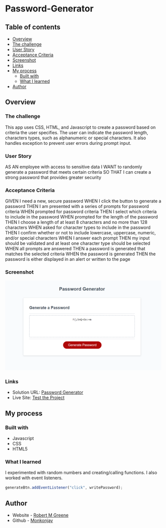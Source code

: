 # Password-Generator

## Table of contents

- [Overview](#overview)
 - [The challenge](#the-challenge)
  - [User Story](#user-story)
  - [Acceptance Criteria](#acceptance-criteria)
  - [Screenshot](#screenshot)
  - [Links](#links)
- [My process](#my-process)
  - [Built with](#built-with)
  - [What I learned](#what-i-learned)
- [Author](#author)



## Overview

### The challenge

This app uses CSS, HTML, and Javascript to create a password based on criteria the user specifies. The user can indicate the password length, characters types, such as alphanumeric or special characters. It also handles exception to prevent user errors during prompt input.

### User Story

AS AN employee with access to sensitive data
I WANT to randomly generate a password that meets certain criteria
SO THAT I can create a strong password that provides greater security

### Acceptance Criteria

GIVEN I need a new, secure password
WHEN I click the button to generate a password
THEN I am presented with a series of prompts for password criteria
WHEN prompted for password criteria
THEN I select which criteria to include in the password
WHEN prompted for the length of the password
THEN I choose a length of at least 8 characters and no more than 128 characters
WHEN asked for character types to include in the password
THEN I confirm whether or not to include lowercase, uppercase, numeric, and/or special characters
WHEN I answer each prompt
THEN my input should be validated and at least one character type should be selected
WHEN all prompts are answered
THEN a password is generated that matches the selected criteria
WHEN the password is generated
THEN the password is either displayed in an alert or written to the page

### Screenshot

![](./Assets/screenshot.png)

### Links

- Solution URL: [Password Generator](https://github.com/Monkonjay/Password-Generator.git)
- Live Site: [Test the Project](https://monkonjay.github.io/Password-Generator/)

## My process

### Built with

- Javascript
- CSS
- HTML5


### What I learned

I experimented with random numbers and creating/calling functions. I also worked with event listeners.  


```Javascript
generateBtn.addEventListener("click", writePassword);
```


## Author

- Website - [Robert M Greene]( https://monkonjay.github.io/Portfolio/)
- Github - [Monkonjay](https://github.com/Monkonjay)